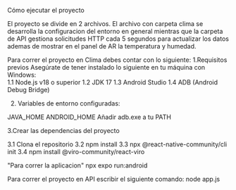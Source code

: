 Cómo ejecutar el proyecto

El proyecto se divide en 2 archivos. El archivo con carpeta clima se desarrolla la configuracion del entorno en general mientras que la carpeta de API gestiona solicitudes HTTP cada 5 segundos para 
actualizar los datos ademas de mostrar en el panel de AR la temperatura y humedad.

Para correr el proyecto en Clima debes contar con lo siguiente: 
1.Requisitos previos
Asegúrate de tener instalado lo siguiente en tu máquina con Windows:  
  1.1 Node.js v18 o superior
  1.2 JDK 17 
  1.3 Android Studio
  1.4 ADB (Android Debug Bridge)

2. Variables de entorno configuradas:

JAVA_HOME
ANDROID_HOME
Añadir adb.exe a tu PATH

3.Crear las dependencias del proyecto

  3.1 Clona el repositorio
  3.2 npm install
  3.3 npx @react-native-community/cli init
  3.4 npm install @viro-community/react-viro

  "Para correr la aplicacion"
  npx expo run:android

  Para correr el proyecto en API escribir el siguiente comando:
  node app.js

  
